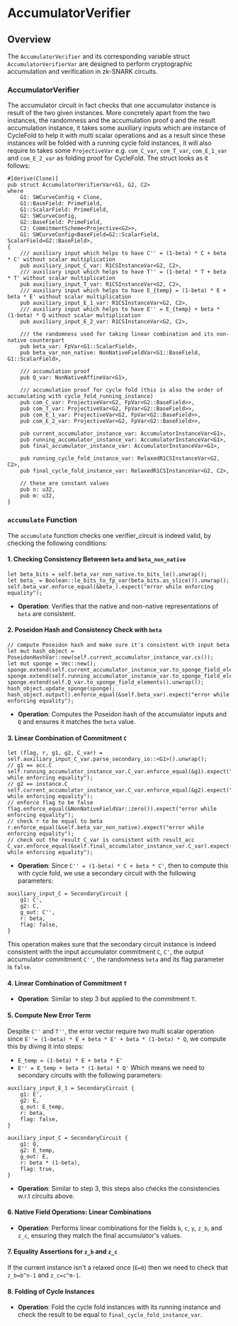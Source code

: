 # AccumulatorVerifier

## Overview

The `AccumulatorVerifier` and its corresponding variable struct `AccumulatorVerifierVar` are designed to perform cryptographic accumulation and verification in zk-SNARK circuits. 

### AccumulatorVerifier
The accumulator circuit in fact checks that one accumulator instance is result of the two given instances. More concretely apart from the two instances, the randomness and the accumulation proof `Q` and the result accumulation instance, it takes some auxiliary inputs which are instance of CycleFold to help it with multi scalar operations and as a result since these instances will be folded with a running cycle fold instances, it will also require to takes some `ProjectiveVar` e.g. `com_C_var`, `com_T_var`, `com_E_1_var` and `com_E_2_var` as folding proof for CycleFold. The struct looks as it follows:
```
#[derive(Clone)]
pub struct AccumulatorVerifierVar<G1, G2, C2>
where
    G1: SWCurveConfig + Clone,
    G1::BaseField: PrimeField,
    G1::ScalarField: PrimeField,
    G2: SWCurveConfig,
    G2::BaseField: PrimeField,
    C2: CommitmentScheme<Projective<G2>>,
    G1: SWCurveConfig<BaseField=G2::ScalarField, ScalarField=G2::BaseField>,
{
    /// auxiliary input which helps to have C'' = (1-beta) * C + beta * C' without scalar multiplication
    pub auxiliary_input_C_var: R1CSInstanceVar<G2, C2>,
    /// auxiliary input which helps to have T'' = (1-beta) * T + beta * T' without scalar multiplication
    pub auxiliary_input_T_var: R1CSInstanceVar<G2, C2>,
    /// auxiliary input which helps to have E_{temp} = (1-beta) * E + beta * E' without scalar multiplication
    pub auxiliary_input_E_1_var: R1CSInstanceVar<G2, C2>,
    /// auxiliary input which helps to have E'' = E_{temp} + beta * (1-beta) * Q without scalar multiplication
    pub auxiliary_input_E_2_var: R1CSInstanceVar<G2, C2>,

    /// the randomness used for taking linear combination and its non-native counterpart
    pub beta_var: FpVar<G1::ScalarField>,
    pub beta_var_non_native: NonNativeFieldVar<G1::BaseField, G1::ScalarField>,

    /// accumulation proof
    pub Q_var: NonNativeAffineVar<G1>,

    /// accumulation proof for cycle fold (this is also the order of accumulating with cycle_fold_running_instance)
    pub com_C_var: ProjectiveVar<G2, FpVar<G2::BaseField>>,
    pub com_T_var: ProjectiveVar<G2, FpVar<G2::BaseField>>,
    pub com_E_1_var: ProjectiveVar<G2, FpVar<G2::BaseField>>,
    pub com_E_2_var: ProjectiveVar<G2, FpVar<G2::BaseField>>,

    pub current_accumulator_instance_var: AccumulatorInstanceVar<G1>,
    pub running_accumulator_instance_var: AccumulatorInstanceVar<G1>,
    pub final_accumulator_instance_var: AccumulatorInstanceVar<G1>,

    pub running_cycle_fold_instance_var: RelaxedR1CSInstanceVar<G2, C2>,
    pub final_cycle_fold_instance_var: RelaxedR1CSInstanceVar<G2, C2>,

    // these are constant values
    pub n: u32,
    pub m: u32,
}

```
### `accumulate` Function

The `accumulate` function checks one verifier_circuit is indeed valid, by checking the following conditions:

#### 1. Checking Consistency Between `beta` and `beta_non_native`

```
let beta_bits = self.beta_var_non_native.to_bits_le().unwrap();
let beta_ = Boolean::le_bits_to_fp_var(beta_bits.as_slice()).unwrap();
self.beta_var.enforce_equal(&beta_).expect("error while enforcing equality");
```
- **Operation**: Verifies that the native and non-native representations of `beta` are consistent.

#### 2. Poseidon Hash and Consistency Check with `beta`

```
// compute Poseidon hash and make sure it's consistent with input beta
let mut hash_object = PoseidonHashVar::new(self.current_accumulator_instance_var.cs());
let mut sponge = Vec::new();
sponge.extend(self.current_accumulator_instance_var.to_sponge_field_elements().unwrap());
sponge.extend(self.running_accumulator_instance_var.to_sponge_field_elements().unwrap());
sponge.extend(self.Q_var.to_sponge_field_elements().unwrap());
hash_object.update_sponge(sponge);
hash_object.output().enforce_equal(&self.beta_var).expect("error while enforcing equality");
```
- **Operation**: Computes the Poseidon hash of the accumulator inputs and `Q` and ensures it matches the `beta` value.

#### 3. Linear Combination of Commitment `C`

```
let (flag, r, g1, g2, C_var) = self.auxiliary_input_C_var.parse_secondary_io::<G1>().unwrap();
// g1 == acc.C
self.running_accumulator_instance_var.C_var.enforce_equal(&g1).expect("error while enforcing equality");
// g2 == instance.C
self.current_accumulator_instance_var.C_var.enforce_equal(&g2).expect("error while enforcing equality");
// enforce flag to be false
flag.enforce_equal(&NonNativeFieldVar::zero()).expect("error while enforcing equality");
// check r to be equal to beta
r.enforce_equal(&self.beta_var_non_native).expect("error while enforcing equality");
// check out the result C_var is consistent with result_acc
C_var.enforce_equal(&self.final_accumulator_instance_var.C_var).expect("error while enforcing equality");
```
- **Operation**:  Since `C'' = (1-beta) * C + beta * C'`, then to compute this with cycle fold, we use a secondary circuit with the following parameters:
```
auxiliary_input_C = SecondaryCircuit {
    g1: C',
    g2: C,
    g_out: C'',
    r: beta,
    flag: false,
}
```
This operation makes sure that the secondary circuit instance is indeed consistent with the input accumulator commitment `C`, `C'`, the output accumulator commitment `C''`, the randomness `beta` and its flag parameter is `false`.
#### 4. Linear Combination of Commitment `T`

- **Operation**: Similar to step 3 but applied to the commitment `T`.

#### 5. Compute New Error Term
Despite `C''` and `T''`, the error vector require two multi scalar operation since `E''= (1-beta) * E + beta * E' + beta * (1-beta) * Q`, we compute this by diving it into steps:
 * `E_temp = (1-beta) * E + beta * E'`
 * `E'' = E_temp + beta * (1-beta) * Q'`
Which means we need to secondary circuits with the following parameters:
```
auxiliary_input_E_1 = SecondaryCircuit {
    g1: E',
    g2: E,
    g_out: E_temp,
    r: beta,
    flag: false,
}

auxiliary_input_C = SecondaryCircuit {
    g1: Q,
    g2: E_temp,
    g_out: E,
    r: beta * (1-beta),
    flag: true,
}
```

- **Operation**: Similar to step 3, this steps also checks the consistencies w.r.t circuits above.


#### 6. Native Field Operations: Linear Combinations

- **Operation**: Performs linear combinations for the fields `b`, `c`, `y`, `z_b`, and `z_c`, ensuring they match the final accumulator's values.

#### 7. Equality Assertions for `z_b` and `z_c`
If the current instance isn't a relaxed once (`E=0`) then we need to check that `z_b=b^n-1` and `z_c=c^m-1`.


#### 8. Folding of Cycle Instances


- **Operation**: Fold the cycle fold instances with its running instance and check the result to be equal to `final_cycle_fold_instance_var`.

